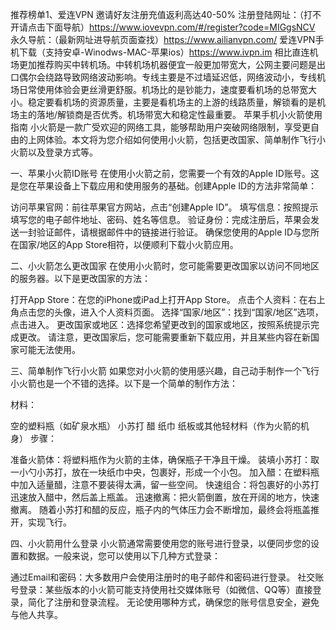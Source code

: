 推荐榜单1、爱连VPN 邀请好友注册充值返利高达40-50% 
注册登陆网址：（打不开请点击下面导航）https://www.iovevpn.com/#/register?code=MIGgsNCV 
永久导航：（最新网址进导航页面查找）https://www.ailianvpn.com/ 
爱连VPN手机下载（支持安卓-Winodws-MAC-苹果ios）https://www.ivpn.im 
相比直连机场更加推荐购买中转机场。中转机场机器便宜一般更加带宽大，公网主要问题是出口偶尔会绕路导致网络波动影响。专线主要是不过墙延迟低，网络波动小，专线机场日常使用体验会更丝滑更舒服。机场比的是钞能力，速度要看机场的总带宽大小。稳定要看机场的资源质量，主要是看机场主的上游的线路质量，解锁看的是机场主的落地/解锁商是否优秀。机场带宽大和稳定性最重要。
苹果手机小火箭使用指南
小火箭是一款广受欢迎的网络工具，能够帮助用户突破网络限制，享受更自由的上网体验。本文将为您介绍如何使用小火箭，包括更改国家、简单制作飞行小火箭以及登录方式等。

一、苹果小火箭ID账号
在使用小火箭之前，您需要一个有效的Apple ID账号。这是您在苹果设备上下载应用和使用服务的基础。创建Apple ID的方法非常简单：

访问苹果官网：前往苹果官方网站，点击“创建Apple ID”。
填写信息：按照提示填写您的电子邮件地址、密码、姓名等信息。
验证身份：完成注册后，苹果会发送一封验证邮件，请根据邮件中的链接进行验证。
确保您使用的Apple ID与您所在国家/地区的App Store相符，以便顺利下载小火箭应用。

二、小火箭怎么更改国家
在使用小火箭时，您可能需要更改国家以访问不同地区的服务器。以下是更改国家的方法：

打开App Store：在您的iPhone或iPad上打开App Store。
点击个人资料：在右上角点击您的头像，进入个人资料页面。
选择“国家/地区”：找到“国家/地区”选项，点击进入。
更改国家或地区：选择您希望更改到的国家或地区，按照系统提示完成更改。
请注意，更改国家后，您可能需要重新下载应用，并且某些内容在新国家可能无法使用。

三、简单制作飞行小火箭
如果您对小火箭的使用感兴趣，自己动手制作一个飞行小火箭也是一个不错的选择。以下是一个简单的制作方法：

材料：

空的塑料瓶（如矿泉水瓶）
小苏打
醋
纸巾
纸板或其他轻材料（作为火箭的机身）
步骤：

准备火箭体：将塑料瓶作为火箭的主体，确保瓶子干净且干燥。
装填小苏打：取一小勺小苏打，放在一块纸巾中央，包裹好，形成一个小包。
加入醋：在塑料瓶中加入适量醋，注意不要装得太满，留一些空间。
快速组合：将包裹好的小苏打迅速放入醋中，然后盖上瓶盖。
迅速撤离：把火箭倒置，放在开阔的地方，快速撤离。
随着小苏打和醋的反应，瓶子内的气体压力会不断增加，最终会将瓶盖推开，实现飞行。

四、小火箭用什么登录
小火箭通常需要使用您的账号进行登录，以便同步您的设置和数据。一般来说，您可以使用以下几种方式登录：

通过Email和密码：大多数用户会使用注册时的电子邮件和密码进行登录。
社交账号登录：某些版本的小火箭可能支持使用社交媒体账号（如微信、QQ等）直接登录，简化了注册和登录流程。
无论使用哪种方式，确保您的账号信息安全，避免与他人共享。
